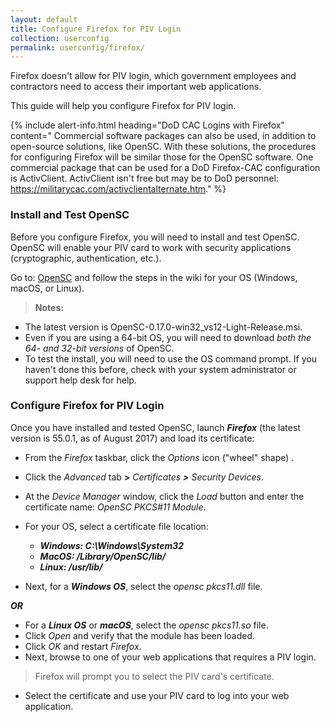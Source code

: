 ```yaml
---
layout: default
title: Configure Firefox for PIV Login
collection: userconfig
permalink: userconfig/firefox/
---
```


<!--Even though this Playbook is under Userconfig, it looks like these procedures are intended for an Admin who is setting up a user's computer? Is this correct? Clarify who the audience is?-->
Firefox doesn't allow for PIV login, which government employees and contractors need to access their important web applications. 

This guide will help you configure Firefox for PIV login. 

{% include alert-info.html heading="DoD CAC Logins with Firefox" content=" Commercial software packages can also be used, in addition to open-source solutions, like OpenSC. With these solutions, the procedures for configuring Firefox will be similar those for the OpenSC software. One commercial package that can be used for a DoD Firefox-CAC configuration is ActivClient. ActivClient isn't free but may be to DoD personnel:  https://militarycac.com/activclientalternate.htm." %} 

### Install and Test OpenSC

Before you configure Firefox, you will need to install and test OpenSC. OpenSC will enable your PIV card to work with security applications (cryptographic, authentication, etc.).  

Go to:  [OpenSC](https://github.com/OpenSC/OpenSC/wiki) and follow the steps in the wiki for your OS (Windows, macOS, or Linux).

> **Notes:** 
  * The latest version is OpenSC-0.17.0-win32_vs12-Light-Release.msi.
  * Even if you are using a 64-bit OS, you will need to download _both the 64- and 32-bit versions_ of OpenSC.
  * To test the install, you will need to use the OS command prompt. If you haven't done this before, check with your system administrator or support help desk for help. 

### Configure Firefox for PIV Login

Once you have installed and tested OpenSC, launch **_Firefox_** (the latest version is 55.0.1, as of August 2017) and load its certificate:

* From the _Firefox_ taskbar, click the _Options_ icon ("wheel" shape) . 
* Click the _Advanced_ tab **>** _Certificates **>** Security Devices_.

* At the _Device Manager_ window, click the _Load_ button and enter the certificate name: _OpenSC PKCS#11 Module_.
* For your OS, select a certificate file location:

  * **_Windows: C:\Windows\System32_**
  * **_MacOS: /Library/OpenSC/lib/_**
  * **_Linux: /usr/lib/_**
  
* Next, for a **_Windows OS_**, select the _opensc pkcs11.dll_ file.

**_OR_**

* For a **_Linux OS_** or **_macOS_**, select the _opensc pkcs11.so_ file. 
* Click _Open_ and verify that the module has been loaded. 
* Click _OK_ and restart _Firefox_. 
* Next, browse to one of your web applications that requires a PIV login.

> Firefox will prompt you to select the PIV card's certificate. <!--Is this being done by an Admin or user?-->

* Select the certificate and use your PIV card to log into your web application. <!--Is loading the certificate is a one-time step for a user's computer or does it need to be reloaded each time the user needs to login with PIV? Suggest we clarify this for users or Admin, depending on what audience the procedures are for.-->

